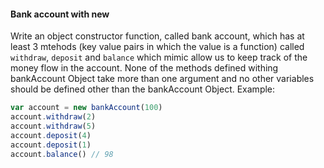 #### Bank account with new

Write an object constructor function, called bank account, which has at least 3 mtehods (key value pairs in which the value is a function) called ```withdraw```, ```deposit``` and ```balance``` which mimic allow us to keep track of the money flow in the account. None of the methods defined withing bankAccount Object take more than one argument and no other variables should be defined other than the bankAccount Object.
Example:

```jsx
var account = new bankAccount(100)
account.withdraw(2)
account.withdraw(5)
account.deposit(4)
account.deposit(1)
account.balance() // 98
```
